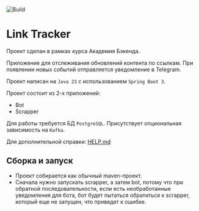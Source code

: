 ![Build](https://github.com/central-university-dev/backend-academy-2025-spring-template/actions/workflows/build.yaml/badge.svg)

# Link Tracker

<!-- этот файл можно и нужно менять -->

Проект сделан в рамках курса Академия Бэкенда.

Приложение для отслеживания обновлений контента по ссылкам.
При появлении новых событий отправляется уведомление в Telegram.

Проект написан на `Java 23` с использованием `Spring Boot 3`.

Проект состоит из 2-х приложений:
* Bot
* Scrapper

Для работы требуется БД `PostgreSQL`. Присутствует опциональная зависимость на `Kafka`.

Для дополнительной справки: [HELP.md](./HELP.md)

## Сборка и запуск

- Проект собирается как обычный maven-проект.
- Сначала нужно запускать scrapper, а затем bot,
  потому что при обратной последовательности, если есть необработанные уведомления для бота,
  бот будет пытаться обратиться к scrapper, который еще не запущен, что приведет к ошибке.

